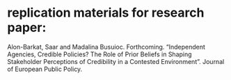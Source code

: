 # replication materials for research paper: 
Alon-Barkat, Saar and Madalina Busuioc. Forthcoming. “Independent Agencies, Credible Policies? The Role of Prior Beliefs in Shaping Stakeholder Perceptions of Credibility in a Contested Environment”. Journal of European Public Policy. 
